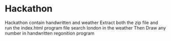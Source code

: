 # Hackathon
Hackathon contain handwritten and  weather
Extract both the zip file and run the index.html program file
search london in the weather 
Then Draw any number in handwritten regonition program

